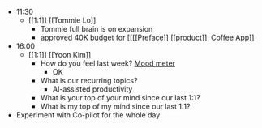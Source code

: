 - 11:30
    - [[1:1]] [[Tommie Lo]]
        - Tommie full brain is on expansion
        - approved 40K budget for [[[[Preface]] [[product]]: Coffee App]] 
- 16:00
    - [[1:1]] [[Yoon Kim]]
        - How do you feel last week? [Mood meter](https://docs.google.com/spreadsheets/d/1S09bR1Auj6DvPvcmK30CCWBzk8ycyaUAFgsVqLDd35U/edit#gid=0)
            - OK
        - What is our recurring topics?
            - AI-assisted productivity
        - What is your top of your mind since our last 1:1?
        - What is my top of my mind since our last 1:1?
- Experiment with Co-pilot for the whole day

